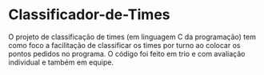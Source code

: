 # Classificador-de-Times
O projeto de classificação de times (em linguagem C da programação) tem como foco a facilitação de classificar os times por turno ao colocar os pontos pedidos no programa. O código foi feito em trio e com avaliação individual e também em equipe.
